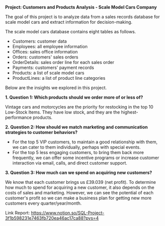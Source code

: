 **Project: Customers and Products Analysis - Scale Model Cars Company**  

The goal of this project is to analyze data from a sales records database for scale model cars and extract information for decision-making.  

The scale model cars database contains eight tables as follows.
- Customers: customer data
- Employees: all employee information
- Offices: sales office information
- Orders: customers' sales orders
- OrderDetails: sales order line for each sales order
- Payments: customers' payment records
- Products: a list of scale model cars
- ProductLines: a list of product line categories

Below are the insights we explored in this project.  

**1. Question 1: Which products should we order more of or less of?**   

Vintage cars and motorcycles are the priority for restocking in the top 10 Low-Stock Items. They have low stock, and they are the highest-performance products. 

**2. Question 2: How should we match marketing and communication strategies to customer behaviors?**  

- For the top 5 VIP customers, to maintain a good relationship with them, we can cater to them individually, perhaps with special events.
- For the top 5 less engaging customers, to bring them back more frequently, we can offer some incentive programs or increase customer interaction via email, calls, and direct customer support.

**3. Question 3: How much can we spend on acquiring new customers?**  

We know that each customer brings us £39.039 (net profit). To determine how much to spend for acquiring a new customer, it also depends on the costs of sales and marketing. However, we can see the potential of each customer's profit so we can make a business plan for getting new more customers every quarter/year/month.

Link Report: https://www.notion.so/SQL-Project-3f1b598231e7463fb720ea46ac17ca88?pvs=4  


